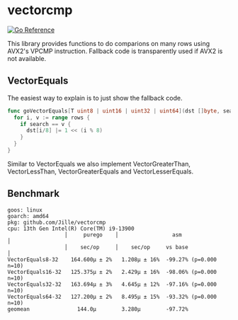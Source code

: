 # vectorcmp

[![Go Reference](https://pkg.go.dev/badge/github.com/Jille/vectorcmp.svg)](https://pkg.go.dev/github.com/Jille/vectorcmp)

This library provides functions to do comparions on many rows using AVX2's VPCMP instruction. Fallback code is transparently used if AVX2 is not available.

## VectorEquals

The easiest way to explain is to just show the fallback code.

```go
func goVectorEquals[T uint8 | uint16 | uint32 | uint64](dst []byte, search T, rows []T) {
  for i, v := range rows {
    if search == v {
      dst[i/8] |= 1 << (i % 8)
    }
  }
}
```

Similar to VectorEquals we also implement VectorGreaterThan, VectorLessThan, VectorGreaterEquals and VectorLesserEquals.

## Benchmark

```
goos: linux
goarch: amd64
pkg: github.com/Jille/vectorcmp
cpu: 13th Gen Intel(R) Core(TM) i9-13900
                  │     purego    │                 asm                  │
                  │    sec/op     │    sec/op     vs base                │
VectorEquals8-32    164.600µ ± 2%   1.208µ ± 16%  -99.27% (p=0.000 n=10)
VectorEquals16-32   125.375µ ± 2%   2.429µ ± 16%  -98.06% (p=0.000 n=10)
VectorEquals32-32   163.694µ ± 3%   4.645µ ± 12%  -97.16% (p=0.000 n=10)
VectorEquals64-32   127.200µ ± 2%   8.495µ ± 15%  -93.32% (p=0.000 n=10)
geomean               144.0µ        3.280µ        -97.72%
```
